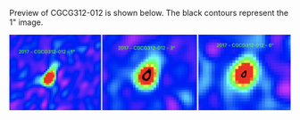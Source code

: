 Preview of CGCG312-012 is shown below. The black contours represent the 1" image. 

![CGCG312-012](CGCG312-012.png "CGCG312-012")

